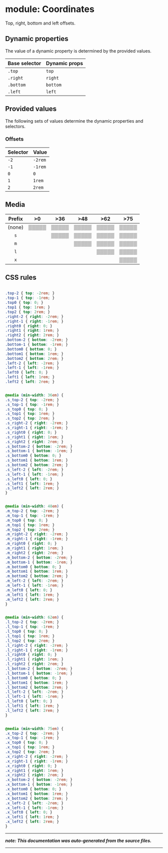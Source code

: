 # module: Coordinates

Top, right, bottom and left offsets.








## Dynamic properties
The value of a dynamic property is determined by the provided values.

| Base selector | Dynamic props |
| ------------- | ------------- |
| `.top` |`top`|
| `.right` |`right`|
| `.bottom` |`bottom`|
| `.left` |`left`|





## Provided values
The following sets of values determine the dynamic properties and selectors.

### Offsets

Selector  | Value
--------- | ---------
`-2` | `-2rem`
`-1` | `-1rem`
`0` | `0`
`1` | `1rem`
`2` | `2rem`





## Media





| Prefix  |  >0 |  >36 |  >48 |  >62 |  >75 | 
| :------:  |  :---------: |  :---------: |  :---------: |  :---------: |  :---------: | 
|  (none)  |▒▒▒▒▒|▒▒▒▒▒|▒▒▒▒▒|▒▒▒▒▒|▒▒▒▒▒|
|  `s`  ||▒▒▒▒▒|▒▒▒▒▒|▒▒▒▒▒|▒▒▒▒▒|
|  `m`  |||▒▒▒▒▒|▒▒▒▒▒|▒▒▒▒▒|
|  `l`  ||||▒▒▒▒▒|▒▒▒▒▒|
|  `x`  |||||▒▒▒▒▒|






## CSS rules
```css

.top-2 { top: -2rem; }
.top-1 { top: -1rem; }
.top0 { top: 0; }
.top1 { top: 1rem; }
.top2 { top: 2rem; }
.right-2 { right: -2rem; }
.right-1 { right: -1rem; }
.right0 { right: 0; }
.right1 { right: 1rem; }
.right2 { right: 2rem; }
.bottom-2 { bottom: -2rem; }
.bottom-1 { bottom: -1rem; }
.bottom0 { bottom: 0; }
.bottom1 { bottom: 1rem; }
.bottom2 { bottom: 2rem; }
.left-2 { left: -2rem; }
.left-1 { left: -1rem; }
.left0 { left: 0; }
.left1 { left: 1rem; }
.left2 { left: 2rem; }


@media (min-width: 36em) {
.s_top-2 { top: -2rem; }
.s_top-1 { top: -1rem; }
.s_top0 { top: 0; }
.s_top1 { top: 1rem; }
.s_top2 { top: 2rem; }
.s_right-2 { right: -2rem; }
.s_right-1 { right: -1rem; }
.s_right0 { right: 0; }
.s_right1 { right: 1rem; }
.s_right2 { right: 2rem; }
.s_bottom-2 { bottom: -2rem; }
.s_bottom-1 { bottom: -1rem; }
.s_bottom0 { bottom: 0; }
.s_bottom1 { bottom: 1rem; }
.s_bottom2 { bottom: 2rem; }
.s_left-2 { left: -2rem; }
.s_left-1 { left: -1rem; }
.s_left0 { left: 0; }
.s_left1 { left: 1rem; }
.s_left2 { left: 2rem; }
}


@media (min-width: 48em) {
.m_top-2 { top: -2rem; }
.m_top-1 { top: -1rem; }
.m_top0 { top: 0; }
.m_top1 { top: 1rem; }
.m_top2 { top: 2rem; }
.m_right-2 { right: -2rem; }
.m_right-1 { right: -1rem; }
.m_right0 { right: 0; }
.m_right1 { right: 1rem; }
.m_right2 { right: 2rem; }
.m_bottom-2 { bottom: -2rem; }
.m_bottom-1 { bottom: -1rem; }
.m_bottom0 { bottom: 0; }
.m_bottom1 { bottom: 1rem; }
.m_bottom2 { bottom: 2rem; }
.m_left-2 { left: -2rem; }
.m_left-1 { left: -1rem; }
.m_left0 { left: 0; }
.m_left1 { left: 1rem; }
.m_left2 { left: 2rem; }
}


@media (min-width: 62em) {
.l_top-2 { top: -2rem; }
.l_top-1 { top: -1rem; }
.l_top0 { top: 0; }
.l_top1 { top: 1rem; }
.l_top2 { top: 2rem; }
.l_right-2 { right: -2rem; }
.l_right-1 { right: -1rem; }
.l_right0 { right: 0; }
.l_right1 { right: 1rem; }
.l_right2 { right: 2rem; }
.l_bottom-2 { bottom: -2rem; }
.l_bottom-1 { bottom: -1rem; }
.l_bottom0 { bottom: 0; }
.l_bottom1 { bottom: 1rem; }
.l_bottom2 { bottom: 2rem; }
.l_left-2 { left: -2rem; }
.l_left-1 { left: -1rem; }
.l_left0 { left: 0; }
.l_left1 { left: 1rem; }
.l_left2 { left: 2rem; }
}


@media (min-width: 75em) {
.x_top-2 { top: -2rem; }
.x_top-1 { top: -1rem; }
.x_top0 { top: 0; }
.x_top1 { top: 1rem; }
.x_top2 { top: 2rem; }
.x_right-2 { right: -2rem; }
.x_right-1 { right: -1rem; }
.x_right0 { right: 0; }
.x_right1 { right: 1rem; }
.x_right2 { right: 2rem; }
.x_bottom-2 { bottom: -2rem; }
.x_bottom-1 { bottom: -1rem; }
.x_bottom0 { bottom: 0; }
.x_bottom1 { bottom: 1rem; }
.x_bottom2 { bottom: 2rem; }
.x_left-2 { left: -2rem; }
.x_left-1 { left: -1rem; }
.x_left0 { left: 0; }
.x_left1 { left: 1rem; }
.x_left2 { left: 2rem; }
}

```

- - - - -
_**note: This documentation was auto-generated from the source files.**_
- - - - -